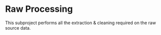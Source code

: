 # Raw Processing

This subproject performs all the extraction & cleaning required on the raw source data.